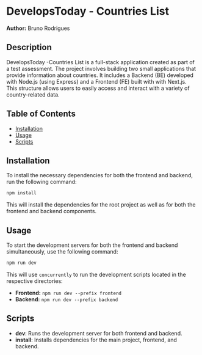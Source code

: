 # DevelopsToday - Countries List

**Author:** Bruno Rodrigues  

## Description

DevelopsToday -Countries List is a full-stack application created as part of a test assessment. The project involves building two small applications that provide information about countries. It includes a Backend (BE) developed with Node.js (using Express) and a Frontend (FE) built with with Next.js. This structure allows users to easily access and interact with a variety of country-related data.

## Table of Contents

- [Installation](#installation)
- [Usage](#usage)
- [Scripts](#scripts)

## Installation

To install the necessary dependencies for both the frontend and backend, run the following command:

```bash
npm install
```

This will install the dependencies for the root project as well as for both the frontend and backend components.

## Usage

To start the development servers for both the frontend and backend simultaneously, use the following command:

```bash
npm run dev
```

This will use `concurrently` to run the development scripts located in the respective directories:

- **Frontend:** `npm run dev --prefix frontend`
- **Backend:** `npm run dev --prefix backend`

## Scripts

- **dev**: Runs the development server for both frontend and backend.
- **install**: Installs dependencies for the main project, frontend, and backend.




